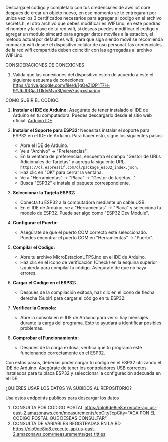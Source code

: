Descarga el codigo y completalo con tus credenciales de aws iot core despues de crear un objeto nuevo, 
en ese momento se te entregaran por unica vez los 3 certificados necesarios para agregar al codigo en el archivo secrets.h,
el otro archivo que debes modificar es WIFI.ino, en este pondras el nombre y la clave de tu red wifi, si deseas puedes modificar el codigo 
y agregar un modulo simcard para agregar datos moviles a la estacion, el metodo actual por default es wifi, para que siga siendo movil
se recomienda compartir wifi desde el dispositivo celular de uso personal. las credenciales de la red wifi compartida deben coincidir con las 
agrregadas al archivo WIFI.ino.

CONSIDERACIONES DE CONEXIONES

1) Valida que las conexiones del dispositivo esten de acuerdo a este el siguiente esquema de conexiones: 
https://drive.google.com/file/d/1gOeZlQP1T7H-9YJbJ0GjaJTIldvMvq3I/view?usp=sharing

COMO SUBIR EL CODIGO

1. **Instalar el IDE de Arduino:**
   Asegúrate de tener instalado el IDE de Arduino en tu computadora. Puedes descargarlo desde el sitio web oficial: [Arduino IDE](https://www.arduino.cc/en/software).

2. **Instalar el Soporte para ESP32:**
   Necesitas instalar el soporte para ESP32 en el IDE de Arduino. Para hacer esto, sigue los siguientes pasos:

   - Abre el IDE de Arduino.
   - Ve a "Archivo" -> "Preferencias".
   - En la ventana de preferencias, encuentra el campo "Gestor de URLs Adicionales de Tarjetas" y agrega la siguiente URL: `https://dl.espressif.com/dl/package_esp32_index.json`.
   - Haz clic en "OK" para cerrar la ventana.
   - Ve a "Herramientas" -> "Placa" -> "Gestor de tarjetas..."
   - Busca "ESP32" e instala el paquete correspondiente.

3. **Seleccionar la Tarjeta ESP32:**
   - Conecta tu ESP32 a la computadora mediante un cable USB.
   - En el IDE de Arduino, ve a "Herramientas" -> "Placa" y selecciona tu modelo de ESP32. Puede ser algo como "ESP32 Dev Module".

4. **Configurar el Puerto:**
   - Asegúrate de que el puerto COM correcto esté seleccionado. Puedes encontrar el puerto COM en "Herramientas" -> "Puerto".

5. **Compilar el Código:**
   - Abre tu archivo MicroEstacionUFPS.ino en el IDE de Arduino.
   - Haz clic en el icono de verificación (Check) en la esquina superior izquierda para compilar tu código. Asegúrate de que no haya errores.

6. **Cargar el Código en el ESP32:**
   - Después de la compilación exitosa, haz clic en el icono de flecha derecha (Subir) para cargar el código en tu ESP32.

7. **Verificar la Consola:**
   - Abre la consola en el IDE de Arduino para ver si hay mensajes durante la carga del programa. Esto te ayudará a identificar posibles problemas.

8. **Comprobar el Funcionamiento:**
   - Después de la carga exitosa, verifica que tu programa esté funcionando correctamente en el ESP32.

Con estos pasos, deberías poder cargar tu código en el ESP32 utilizando el IDE de Arduino. Asegúrate de tener los controladores USB correctos instalados para tu placa ESP32 y seleccionar la configuración adecuada en el IDE.

¿QUIERES USAR LOS DATOS YA SUBIDOS AL REPOSITORIO?

Usa estos endpoints publicos para descargar los datos

1) CONSULTA POR CODIGO POSTAL
https://olo9de8ie8.execute-api.us-east-2.amazonaws.com/measurements/cpCity?cpCity="ACA PON EL CODIGO POSTAL QUE DESEAS CONSULTAR"
2) CONSULTA DE VARIABLES REGISTRADAS EN LA BD
https://olo9de8ie8.execute-api.us-east-2.amazonaws.com/measurements/get_tittles
